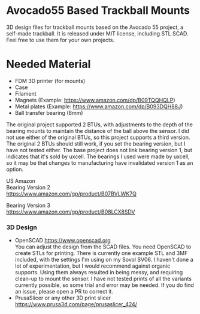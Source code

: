 # Avocado55 Based Trackball Mounts

3D design files for trackball mounts based on the Avocado 55 project, a self-made trackball. It is released under MIT license, including STL SCAD. Feel free to use them for your own projects.

# Needed Material
- FDM 3D printer (for mounts)
- Case
- Filament
- Magnets (Example: https://www.amazon.com/dp/B09TQQHQLP)
- Metal plates (Example: https://www.amazon.com/dp/B093DQH88J)
- Ball transfer bearing (8mm)<br />

The original project supported 2 BTUs, with adjustments to the depth of the bearing mounts to maintain the distance of the ball above the sensor. I did not use either of the original BTUs, so this project supports a third version. The original 2 BTUs should still work, if you set the bearing version, but I have not tested either. The base project does not link bearing version 1, but indicates that it's sold by uxcell. The bearings I used were made by uxcell, so it may be that changes to manufacturing have invalidated version 1 as an option.

US Amazon<br />
Bearing Version 2<br />
https://www.amazon.com/gp/product/B07BVLWK7Q<br />

Bearing Version 3<br />
https://www.amazon.com/gp/product/B08LCX8SDV<br />

### 3D Design
- OpenSCAD 
https://www.openscad.org<br />
You can adjust the design from the SCAD files. You need OpenSCAD to create STLs for printing. There is currently one example STL and 3MF included, with the settings I'm using on my Sovol SV06. I haven't done a lot of experimentation, but I would recommend against organic supports. Using them always resulted in being messy, and requiring clean-up to mount the sensor. I have not tested prints of all the variants currently possible, so some trial and error may be needed. If you do find an issue, please open a PR to correct it.
- PrusaSlicer or any other 3D print slicer
https://www.prusa3d.com/page/prusaslicer_424/
